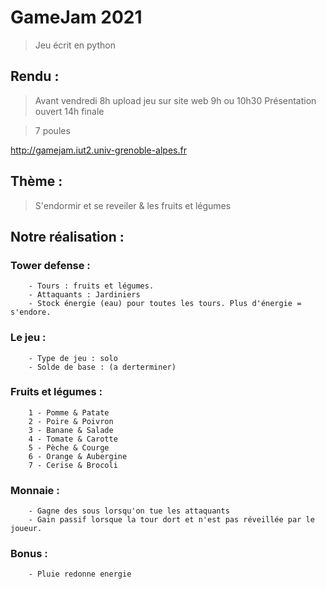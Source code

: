 # GameJam 2021
> Jeu écrit en python

## Rendu :
> Avant vendredi 8h upload jeu sur site web
> 9h ou 10h30 Présentation ouvert
> 14h finale

> 7 poules

http://gamejam.iut2.univ-grenoble-alpes.fr

## Thème :
> S'endormir et se reveiler & les fruits et légumes

## Notre réalisation :
### Tower defense :
```console
    - Tours : fruits et légumes.
    - Attaquants : Jardiniers
    - Stock énergie (eau) pour toutes les tours. Plus d'énergie = s'endore.
```


### Le jeu :
```console
    - Type de jeu : solo
    - Solde de base : (a derterminer)
```

### Fruits et légumes :
```console
    1 - Pomme & Patate
    2 - Poire & Poivron
    3 - Banane & Salade
    4 - Tomate & Carotte
    5 - Pèche & Courge
    6 - Orange & Aubergine
    7 - Cerise & Brocoli
```

### Monnaie :
```console
    - Gagne des sous lorsqu'on tue les attaquants  
    - Gain passif lorsque la tour dort et n'est pas réveillée par le joueur.
```

### Bonus :
```console
    - Pluie redonne energie
```
